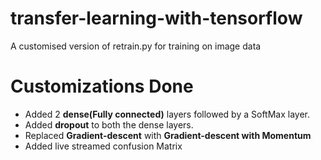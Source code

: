 # transfer-learning-with-tensorflow
A customised version of retrain.py for training on image data

# Customizations Done
* Added 2 __dense(Fully connected)__ layers followed by a SoftMax layer.
* Added __dropout__ to both the dense layers.
* Replaced __Gradient-descent__ with __Gradient-descent with Momentum__
* Added live streamed confusion Matrix

